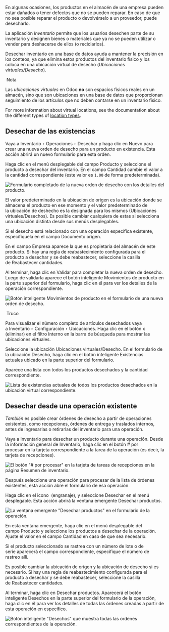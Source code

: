 En algunas ocasiones, los productos en el almacén de una empresa pueden estar dañados o tener defectos que no se pueden reparar. En caso de que no sea posible reparar el producto o devolvérselo a un proveedor, puede desecharlo.

La aplicación _Inventario_ permite que los usuarios desechen parte de su inventario y designen bienes o materiales que ya no se pueden utilizar o vender para deshacerse de ellos (o reciclarlos).

Desechar inventario en una base de datos ayuda a mantener la precisión en los conteos, ya que elimina estos productos del inventario físico y los coloca en una ubicación virtual de desecho (_Ubicaciones virtuales/Desecho_).

 Nota

Las _ubicaciones virtuales_ en Odoo **no** son espacios físicos reales en un almacén, sino que son ubicaciones en una base de datos que proporcionan seguimiento de los artículos que no deben contarse en un inventario físico.

For more information about virtual locations, see the documentation about the different types of [location types](https://www.odoo.com/documentation/17.0/es/applications/inventory_and_mrp/inventory/warehouses_storage/inventory_management.html#inventory-warehouses-storage-location-type).

## Desechar de las existencias[](https://www.odoo.com/documentation/17.0/es/applications/inventory_and_mrp/inventory/warehouses_storage/inventory_management/scrap_inventory.html#scrap-from-stock "Enlazar permanentemente con este título")

Vaya a Inventario ‣ Operaciones ‣ Desechar y haga clic en Nuevo para crear una nueva orden de desecho para un producto en existencia. Esta acción abrirá un nuevo formulario para esta orden.

Haga clic en el menú desplegable del campo Producto y seleccione el producto a desechar del inventario. En el campo Cantidad cambie el valor a la cantidad correspondiente (este valor es `1.00` de forma predeterminada).

![Formulario completado de la nueva orden de desecho con los detalles del producto.](https://www.odoo.com/documentation/17.0/es/_images/scrap-inventory-new-scrap-order.png)

El valor predeterminado en la ubicación de origen es la ubicación donde se almacena el producto en ese momento y el valor predeterminado de la ubicación de deshecho es la designada para los mismos (Ubicaciones virtuales/Desechos). Es posible cambiar cualquiera de estas si selecciona una ubicación distinta desde sus menús desplegables.

Si el desecho está relacionado con una operación específica existente, especifíquela en el campo Documento origen.

En el campo Empresa aparece la que es propietaria del almacén de este producto. Si hay una regla de reabastecimiento configurada para el producto a desechar y se debe reabastecer, seleccione la casilla de Reabastecer cantidades.

Al terminar, haga clic en Validar para completar la nueva orden de desecho. Luego de validarla aparece el botón inteligente Movimientos de producto en la parte superior del formulario, haga clic en él para ver los detalles de la operación correspondiente.

![Botón inteligente Movimientos de producto en el formulario de una nueva orden de desecho.](https://www.odoo.com/documentation/17.0/es/_images/scrap-inventory-product-moves-button.png)

 Truco

Para visualizar el número completo de artículos desechados vaya a Inventario ‣ Configuración ‣ Ubicaciones. Haga clic en el botón x (eliminar) en el filtro Interno en la barra de búsqueda para mostrar las ubicaciones virtuales.

Seleccione la ubicación Ubicaciones virtuales/Desecho. En el formulario de la ubicación Desecho, haga clic en el botón inteligente Existencias actuales ubicado en la parte superior del formulario.

Aparece una lista con todos los productos desechados y la cantidad correspondiente.

![Lista de existencias actuales de todos los productos desechados en la ubicación virtual correspondiente.](https://www.odoo.com/documentation/17.0/es/_images/scrap-inventory-current-stock.png)

## Desechar desde una operación existente[](https://www.odoo.com/documentation/17.0/es/applications/inventory_and_mrp/inventory/warehouses_storage/inventory_management/scrap_inventory.html#scrap-from-an-existing-operation "Enlazar permanentemente con este título")

_También_ es posible crear órdenes de desecho a partir de operaciones existentes, como recepciones, órdenes de entrega y traslados internos, antes de ingresarlas o retirarlas del inventario para una operación.

Vaya a Inventario para desechar un producto durante una operación. Desde la información general de Inventario, haga clic en el botón # por procesar en la tarjeta correspondiente a la tarea de la operación (es decir, la tarjeta de recepciones).

![El botón "# por procesar" en la tarjeta de tareas de recepciones en la página Resumen de inventario.](https://www.odoo.com/documentation/17.0/es/_images/scrap-inventory-receipts-task-card.png)

Después seleccione una operación para procesar de la lista de órdenes existentes, esta acción abre el formulario de esa operación.

Haga clic en el icono  (engranaje), y seleccione Desechar en el menú desplegable. Esta acción abrirá la ventana emergente Desechar productos.

![La ventana emergente "Desechar productos" en el formulario de la operación.](https://www.odoo.com/documentation/17.0/es/_images/scrap-inventory-popup-window.png)

En esta ventana emergente, haga clic en el menú desplegable del campo Producto y seleccione los productos a desechar de la operación. Ajuste el valor en el campo Cantidad en caso de que sea necesario.

Si el producto seleccionado se rastrea con un número de lote o de serie aparecerá el campo correspondiente, especifique el número de rastreo allí.

Es posible cambiar la ubicación de origen y la ubicación de desecho si es necesario. Si hay una regla de reabastecimiento configurada para el producto a desechar y se debe reabastecer, seleccione la casilla de Reabastecer cantidades.

Al terminar, haga clic en Desechar productos. Aparecerá el botón inteligente Desechos en la parte superior del formulario de la operación, haga clic en él para ver los detalles de todas las órdenes creadas a partir de esta operación en específico.

![Botón inteligente "Desechos" que muestra todas las ordenes correspondientes de la operación.](https://www.odoo.com/documentation/17.0/es/_images/scrap-inventory-scraps-smart-button.png)